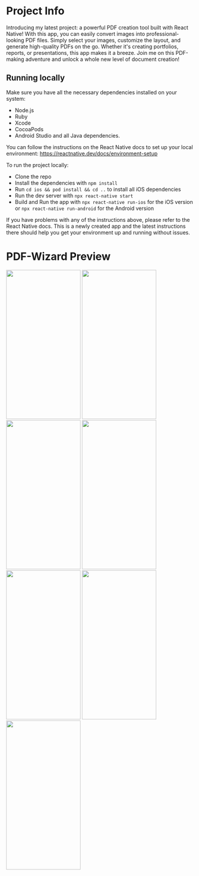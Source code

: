 # Project Info

Introducing my latest project: a powerful PDF creation tool built with React Native! With this app, you can easily convert images into professional-looking PDF files. Simply select your images, customize the layout, and generate high-quality PDFs on the go. Whether it's creating portfolios, reports, or presentations, this app makes it a breeze. Join me on this PDF-making adventure and unlock a whole new level of document creation!

## Running locally

Make sure you have all the necessary dependencies installed on your system:

- Node.js
- Ruby
- Xcode
- CocoaPods
- Android Studio and all Java dependencies.

You can follow the instructions on the React Native docs to set up your local environment: https://reactnative.dev/docs/environment-setup

To run the project locally:

- Clone the repo
- Install the dependencies with `npm install`
- Run `cd ios && pod install && cd ..` to install all iOS dependencies
- Run the dev server with `npx react-native start`
- Build and Run the app with `npx react-native run-ios` for the iOS version or `npx react-native run-android` for the Android version

If you have problems with any of the instructions above, please refer to the React Native docs. This is a newly created app and the latest instructions there should help you get your environment up and running without issues.

# PDF-Wizard Preview

<img src="https://github.com/AbdullahJaspal/PDF-Wizard-/assets/77833394/6a0d93c7-d90a-470c-8ce2-89dad2c9d01b" width="200" height="400">
<img src="https://github.com/AbdullahJaspal/PDF-Wizard-/assets/77833394/89d147e0-a5d7-49f9-987f-387739ba1e08" width="200" height="400">
<img src="https://github.com/AbdullahJaspal/PDF-Wizard-/assets/77833394/6d6186ad-82a0-4a46-bf4f-a655292fdd1a" width="200" height="400">
<img src="https://github.com/AbdullahJaspal/PDF-Wizard-/assets/77833394/b9463d79-43a1-406d-9691-151c16dc671a" width="200" height="400">
<img src="https://github.com/AbdullahJaspal/PDF-Wizard-/assets/77833394/95d1ac67-26e1-4a70-8870-09de5d56ef97" width="200" height="400">
<img src="https://github.com/AbdullahJaspal/PDF-Wizard-/assets/77833394/09e66cc1-8b50-4ba6-847f-8e52bf850a87" width="200" height="400">
<img src="https://github.com/AbdullahJaspal/PDF-Wizard-/assets/77833394/7db96a12-42ec-4924-9c27-4e89682c14a1" width="200" height="400">
